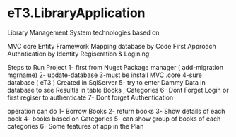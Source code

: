 # eT3.LibraryApplication
Library Management System 
technologies based on 

MVC core 
Entity Framework
Mapping database by Code First Approach
Authntication by Identity Regiseration & Logining

Steps to Run Project 
1- first from Nuget Package manager ( add-migration mgrname)
2- update-database
3-must be install MVC .core 
4-sure database ( eT3 ) Created in SqlServer
5- try to enter Dammy Data in database to see Resultls in table Books , Categories
6- Dont Forget Login or first regiser to authenticate 
7- Dont forget Authentication


operation can do 
1- Borrow Books
2- return books
3- Show details of each book
4- books based on Categories 
5- can show group of books of each categories
6- Some features of app in the Plan

